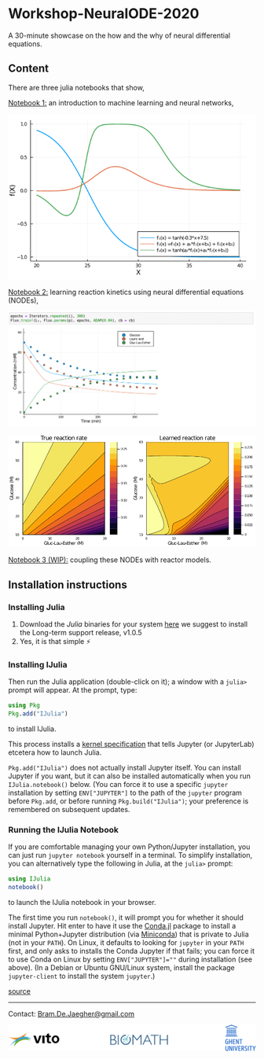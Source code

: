 # Workshop-NeuralODE-2020
A 30-minute showcase on the how and the why of neural differential equations. 

## Content
There are three julia notebooks that show,

[Notebook 1:](./01-machine-learning.ipynb) an introduction to machine learning and neural networks,

![reaction rates](./figs/anns.png)

[Notebook 2:](./02-NODEs.ipynb) learning reaction kinetics using neural differential equations (NODEs),

![training](./figs/training.gif)

![reaction rates](./figs/reactionRate.png)

[Notebook 3 (WIP):](./) coupling these NODEs with reactor models.

## Installation instructions
### Installing Julia
1. Download the *Julia* binaries for your system [here](https://julialang.org/downloads/) we suggest to install the Long-term support release, v1.0.5
2. Yes, it is that simple :zap:

### Installing IJulia
Then run the Julia application
(double-click on it); a window with a `julia>` prompt will appear.  At
the prompt, type:
```julia
using Pkg
Pkg.add("IJulia")
```
to install IJulia.

This process installs a [kernel specification](https://jupyter-client.readthedocs.io/en/latest/kernels.html#kernelspecs) that tells Jupyter (or JupyterLab) etcetera
how to launch Julia.

`Pkg.add("IJulia")` does not actually install Jupyter itself.
You can install Jupyter if you want, but it can also be installed
automatically when you run `IJulia.notebook()` below.  (You
can force it to use a specific `jupyter` installation by
setting `ENV["JUPYTER"]` to the path of the `jupyter` program
before `Pkg.add`, or before running `Pkg.build("IJulia")`;
your preference is remembered on subsequent updates.

### Running the IJulia Notebook
If you are comfortable managing your own Python/Jupyter installation, you can just run `jupyter notebook` yourself in a terminal. To simplify installation, you can alternatively type the following in Julia, at the `julia>` prompt:
```julia
using IJulia
notebook()
```
to launch the IJulia notebook in your browser.

The first time you run `notebook()`, it will prompt you
for whether it should install Jupyter.  Hit enter to
have it use the [Conda.jl](https://github.com/Luthaf/Conda.jl)
package to install a minimal Python+Jupyter distribution (via
[Miniconda](http://conda.pydata.org/docs/install/quick.html)) that is
private to Julia (not in your `PATH`).
On Linux, it defaults to looking for `jupyter` in your `PATH` first,
and only asks to installs the Conda Jupyter if that fails; you can force
it to use Conda on Linux by setting `ENV["JUPYTER"]=""` during installation (see above).  (In a Debian or Ubuntu  GNU/Linux system, install the package `jupyter-client` to install the system `jupyter`.)

[source](https://raw.githubusercontent.com/JuliaLang/IJulia.jl/master/README.md)


-----
Contact: [Bram.De.Jaegher@gmail.com](mailto:bram.de.jaegher@gmail.com)

![footer](./figs/footerLogo.svg)
